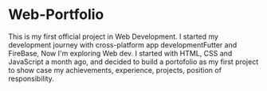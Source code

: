 ﻿# Web-Portfolio
This is my first official project in Web Development. I started my development journey with cross-platform app developmentFutter and FireBase, Now I'm exploring Web dev.
I started with HTML, CSS and JavaScript a month ago, and decided to build a portofolio as my first project to show case my achievements, experience, projects, position of responsibility.
